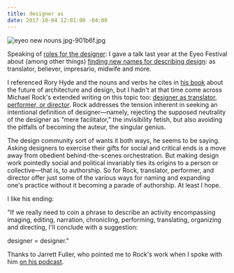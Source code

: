 ```yaml
---
title: designer as
date: 2017-10-04 12:01:00 -04:00
---
```


![eyeo new nouns jpg-901b6f.jpg](/uploads/eyeo%20new%20nouns%20jpg-901b6f.jpg)

Speaking of [roles for the designer](http://sarahendren.com/reading-notes/ninety-percent-of-the-job/): I gave a talk last year at the Eyeo Festival about (among other things) [finding new names for describing design](https://vimeo.com/179040817): as translator, believer, impresario, midwife and more. 

I referenced Rory Hyde and the nouns and verbs he cites in [his book](http://roryhyde.com/Writing) about the future of architecture and design, but I hadn't at that time come across Michael Rock's extended writing on this topic too: [designer as translator, performer, or director](https://2x4.org/ideas/22/designer-as-author/). Rock addresses the tension inherent in seeking an intentional definition of designer—namely, rejecting the supposed neutrality of the designer as "mere facilitator," the invisibility fetish, but also avoiding the pitfalls of becoming the auteur, the singular genius.

The design community sort of wants it both ways, he seems to be saying. Asking designers to exercise their gifts for social and critical ends is a move away from obedient behind-the-scenes orchestration. But making design work pointedly social and political invariably ties its origins to a person or collective—that is, to authorship. So for Rock, translator, performer, and director offer just some of the various ways for naming and expanding one's practice without it becoming a parade of authorship. At least I hope.

I like his ending:

"If we really need to coin a phrase to describe an activity encompassing imaging, editing, narration, chronicling, performing, translating, organizing and directing, I'll conclude with a suggestion:

designer = designer."

Thanks to Jarrett Fuller, who pointed me to Rock's work when I spoke with him [on his podcast](https://soundcloud.com/scratchingthesurfacefm/24-sara-hendren).